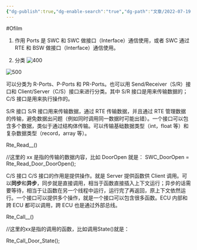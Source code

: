```yaml
---
{"dg-publish":true,"dg-enable-search":"true","dg-path":"文章/2022-07-19 Ports 的类型.md","permalink":"/文章/2022-07-19 Ports 的类型/","dgEnableSearch":"true","dgPassFrontmatter":true}
---
```


#Ofilm 
1. 作用
Ports 是 SWC 和 SWC 做接口（Interface）通信使用，或者 SWC 通过 RTE 和 BSW 做接口（Interface）通信使用。

2. 分类
![400](/img/user/0.Asset/resource/20230309154122.png)

![500](/img/user/0.Asset/resource/20230309154158.png)

可以分类为 R-Ports、P-Ports 和 PR-Ports。也可以用 Send/Receiver（S/R）接口和 Client/Server（C/S）接口来进行分类。其中 S/R 接口是用来传输数据的；C/S 接口是用来执行操作的。

S/R 接口
S/R 接口用来传输数据，通过 RTE 传输数据，并且通过 RTE 管理数据的传输，避免数据出问题（例如同时调用同一数据时可能出错）。一个接口可以包含多个数据，类似于通过结构体传输。可以传输基础数据类型（int，float 等）和复杂数据类型（record，array 等）。

Rte_Read_<Port>_<Data>()

//这里的 xx 是指的传输的数据内容，比如 DoorOpen 就是：
SWC_DoorOpen = Rte_Read_Door_DoorOpen();
  
C/S 接口
C/S 接口的作用是提供操作。就是 Server 提供函数供 Client 调用。可以**同步**和**异步**，同步就是直接调用，相当于函数直接插入上下文运行；异步的话需要等待，相当于让函数在另一个线程中运行，运行完了再返回，原上下文依然运行。一个接口可以提供多个操作，就是一个接口可以包含很多函数。ECU 内部和跨 ECU 都可以调用，跨 ECU 也是通过外部总线。

Rte_Call_<Port>_<Function>()

//这里的xx是指的调用的函数，比如调用State()就是：

Rte_Call_Door_State();